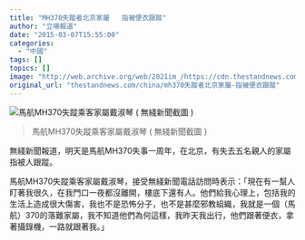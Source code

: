 ```yaml
---
title: "MH370失蹤者北京家屬   指被便衣跟蹤"
author: "立場報道"
date: "2015-03-07T15:55:00"
categories:
  - "中國"
tags: []
topics: []
image: "http://web.archive.org/web/2021im_/https://cdn.thestandnews.com/media/photos/cache/mh370_q8ZW0_1200x0.png"
original_url: "thestandnews.com/china/mh370失蹤者北京家屬-指被便衣跟蹤"
---
```

![馬航MH370失蹤乘客家屬戴淑琴 ( 無綫新聞截圖 )](http://web.archive.org/web/2021im_/https://cdn.thestandnews.com/media/photos/cache/mh370_q8ZW0_1200x0.png)

> 馬航MH370失蹤乘客家屬戴淑琴 ( 無綫新聞截圖 )

無綫新聞報道，明天是馬航MH370失事一周年，在北京，有失去五名親人的家屬指被人跟蹤。

馬航MH370失蹤乘客家屬戴淑琴，接受無綫新聞電話訪問時表示：「現在有一幫人盯著我很久，在我門口一夜都沒離開，樓底下還有人。他們給我心理上，包括我的生活上造成很大傷害，我也不是恐怖分子，也不是甚麼邪教組織，我就是一個（馬航）370的落難家屬，我不知道他們為何這樣，我昨天我出行，他們跟著便衣，拿著攝錄機，一路就跟著我。」